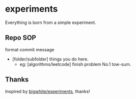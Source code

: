 # experiments

Everything is born from a simple experiment.

## Repo SOP

format commit message

- [folder/subfolder] things you do here.
  - eg: [algorithms/leetcode] finish problem No.1 tow-sum.

## Thanks

Inspired by [bigwhite/experiments](https://github.com/bigwhite/experiments), thanks!
